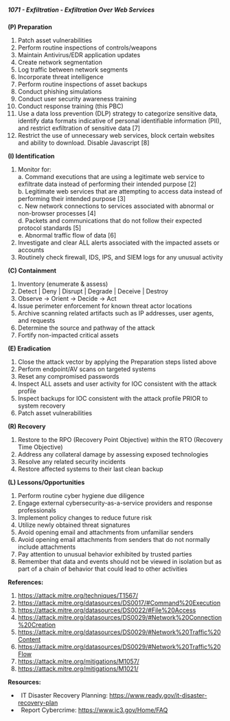 ##### **1071 - Exfiltration - Exfiltration Over Web Services**

**(P) Preparation**

1.  Patch asset vulnerabilities
2.  Perform routine inspections of controls/weapons
3.  Maintain Antivirus/EDR application updates
4.  Create network segmentation
5.  Log traffic between network segments
6.  Incorporate threat intelligence
7.  Perform routine inspections of asset backups
8.  Conduct phishing simulations
9.  Conduct user security awareness training
10.  Conduct response training (this PBC)
11.  Use a data loss prevention (DLP) strategy to categorize sensitive data, identify data formats indicative of personal identifiable information (PII), and restrict exfiltration of sensitive data \[7\]
12.  Restrict the use of unnecessary web services, block certain websites and ability to download. Disable Javascript \[8\]

**(I) Identification**

1.  Monitor for:  
    a. Command executions that are using a legitimate web service to exfiltrate data instead of performing their intended purpose \[2\]  
    b. Legitimate web services that are attempting to access data instead of performing their intended purpose \[3\]  
    c. New network connections to services associated with abnormal or non-browser processes \[4\]  
    d. Packets and communications that do not follow their expected protocol standards \[5\]  
    e. Abnormal traffic flow of data \[6\]
2.  Investigate and clear ALL alerts associated with the impacted assets or accounts
3.  Routinely check firewall, IDS, IPS, and SIEM logs for any unusual activity

**(C) Containment**

1.  Inventory (enumerate & assess)
2.  Detect | Deny | Disrupt | Degrade | Deceive | Destroy
3.  Observe -> Orient -> Decide -> Act
4.  Issue perimeter enforcement for known threat actor locations
5.  Archive scanning related artifacts such as IP addresses, user agents, and requests
6.  Determine the source and pathway of the attack
7.  Fortify non-impacted critical assets

**(E) Eradication**

1.  Close the attack vector by applying the Preparation steps listed above
2.  Perform endpoint/AV scans on targeted systems
3.  Reset any compromised passwords
4.  Inspect ALL assets and user activity for IOC consistent with the attack profile
5.  Inspect backups for IOC consistent with the attack profile PRIOR to system recovery
6.  Patch asset vulnerabilities

**(R) Recovery**

1.  Restore to the RPO (Recovery Point Objective) within the RTO (Recovery Time Objective)
2.  Address any collateral damage by assessing exposed technologies
3.  Resolve any related security incidents
4.  Restore affected systems to their last clean backup

**(L) Lessons/Opportunities**

1.  Perform routine cyber hygiene due diligence
2.  Engage external cybersecurity-as-a-service providers and response professionals
3.  Implement policy changes to reduce future risk
4.  Utilize newly obtained threat signatures
5.  Avoid opening email and attachments from unfamiliar senders
6.  Avoid opening email attachments from senders that do not normally include attachments
7.  Pay attention to unusual behavior exhibited by trusted parties
8.  Remember that data and events should not be viewed in isolation but as part of a chain of behavior that could lead to other activities

**References:**

1.  https://attack.mitre.org/techniques/T1567/
2.  https://attack.mitre.org/datasources/DS0017/#Command%20Execution
3.  https://attack.mitre.org/datasources/DS0022/#File%20Access
4.  https://attack.mitre.org/datasources/DS0029/#Network%20Connection%20Creation
5.  https://attack.mitre.org/datasources/DS0029/#Network%20Traffic%20Content
6.  https://attack.mitre.org/datasources/DS0029/#Network%20Traffic%20Flow
7.  https://attack.mitre.org/mitigations/M1057/
8.  https://attack.mitre.org/mitigations/M1021/

**Resources:**


*    IT Disaster Recovery Planning: https://www.ready.gov/it-disaster-recovery-plan
*    Report Cybercrime: https://www.ic3.gov/Home/FAQ